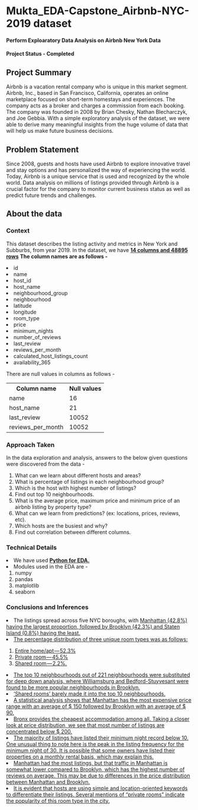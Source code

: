 # Mukta_EDA-Capstone_Airbnb-NYC-2019 dataset
#### <b> Perform Exploaratory Data Analysis on Airbnb New York Data </b>
#### <b> Project Status - Completed </b>

## Project Summary
Airbnb is a vacation rental company who is unique in this market segment.
Airbnb, Inc., based in San Francisco, California, operates an online marketplace focused on short-term homestays and experiences. The company acts as a broker and charges a commission from each booking. The company was founded in 2008 by Brian Chesky, Nathan Blecharczyk, and Joe Gebbia.
With a simple exploratory analysis of the dataset, we were able to derive many meaningful insights from the huge volume of data that will help us make future business decisions.

## Problem Statement
Since 2008, guests and hosts have used Airbnb to explore innovative travel and stay options and has personalized the way of experiencing the world.
Today, Airbnb is a unique service that is used and recognized by the whole world.
Data analysis on millions of listings provided through Airbnb is a crucial factor for the company to monitor current business status as well as predict future trends and challenges.

## About the data
### Context
This dataset describes the listing activity and metrics in New York and Subburbs, from year 2019.
In the dataset, we have <b><u>14 columns and 48895 rows</u></b>
<b>The column names are as follows - </b>
<li>id                                    
<li>name                                 
<li>host_id                               
<li>host_name                            
<li>neighbourhood_group                   
<li>neighbourhood                         
<li>latitude                              
<li>longitude                             
<li>room_type                             
<li>price                                 
<li>minimum_nights                        
<li>number_of_reviews                     
<li>last_review                       
<li>reviews_per_month                 
<li>calculated_host_listings_count        
<li>availability_365

There are null values in columns as follows - 
<table>
<tr>
<th><b>Column name</b></th>	
<th><b>Null values</b></th>
</tr>
<tr>
<td>name</td>
<td>16</td>
</tr>
<tr>
<td>host_name</td>
<td>21</td>
</tr>
<tr>
<td>last_review</td>
<td>10052</td>
</tr>
<tr>
<td>reviews_per_month</td>
<td>10052</td>
</tr></table>

### Approach Taken
In the data exploration and analysis, answers to the below given questions were discovered from the data - 
<ol>
<li> What can we learn about different hosts and areas?
<li> What is percentage of listings in each neighbourhood group?
<li> Which is the host with highest number of listings?
<li> Find out top 10 neighbourhoods.
<li> What is the average price, maximum price and minimum price of an airbnb listing by property type?
<li> What can we learn from predictions? (ex: locations, prices, reviews, etc).
<li> Which hosts are the busiest and why?
<li> Find out correlation between different columns.
</ol>

### Technical Details
<li>We have used <b><u>Python for EDA.</u></b>
<li>Modules used in the EDA are - 
<ol>
<li>numpy
<li>pandas
<li>matplotlib
<li>seaborn
</ol>

### Conclusions and Inferences
<li>The listings spread across five NYC boroughs, with <u>Manhattan (42.8%) having the largest proportion<u>, followed by Brooklyn (42.3%) and Staten Island (0.8%) having the least. 
<li>The <u>percentage distribution</u> of three unique room types was as follows: 
<ol>
<li>Entire home/apt — 52.3% 
<li>Private room — 45.5%
<li>Shared room — 2.2%.</ol>
<li>The top 10 neighbourhoods out of 221 neighbourhoods were substituted for deep down analysis, where <u>Williamsburg and Bedford-Stuyvesant</u> were found to be more <u>popular neighbourhoods</u> in Brooklyn. 
<li>‘Shared rooms’ barely made it into the top 10 neighbourhoods.
<li>A statistical analysis shows that <u>Manhattan</u> has the <u>most expensive price range </u>with an average of $ 150 followed by Brooklyn with an average of $ 90. 
<li><u>Bronx</u> provides the <u>cheapest accommodation</u> among all. 
Taking a closer look at price distribution, we see that most number of listings are concentrated below $ 200.
<li>The majority of listings have listed their minimum night record below 10. One unusual thing to note here is the peak in the listing frequency for the minimum night of 30. It is possible that some owners have listed their properties on a monthly rental basis, which may explain this.
<li>Manhattan had the most listings, but that traffic in Manhattan is somewhat lower compared to Brooklyn, which has the highest number of reviews on average. This may be due to differences in the price distribution between Manhattan and Brooklyn.
<li>It is evident that hosts are using simple and location-oriented keywords to differentiate their listings. Several mentions of “private rooms” indicate the popularity of this room type in the city.

